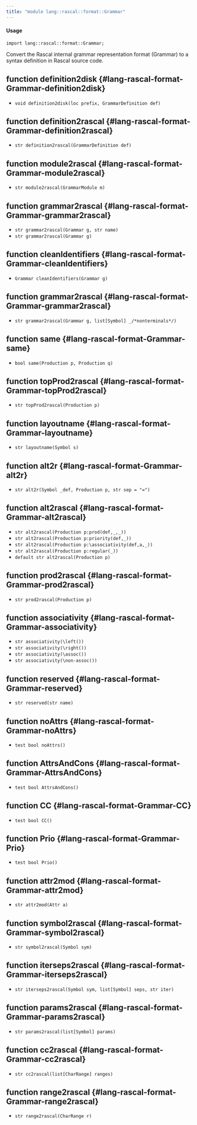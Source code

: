 ```yaml
---
title: "module lang::rascal::format::Grammar"
---
```


#### Usage

`import lang::rascal::format::Grammar;`

  Convert the Rascal internal grammar representation format (Grammar) to 
  a syntax definition in Rascal source code.

## function definition2disk {#lang-rascal-format-Grammar-definition2disk}

* ``void definition2disk(loc prefix, GrammarDefinition def)``

## function definition2rascal {#lang-rascal-format-Grammar-definition2rascal}

* ``str definition2rascal(GrammarDefinition def)``

## function module2rascal {#lang-rascal-format-Grammar-module2rascal}

* ``str module2rascal(GrammarModule m)``

## function grammar2rascal {#lang-rascal-format-Grammar-grammar2rascal}

* ``str grammar2rascal(Grammar g, str name)``
* ``str grammar2rascal(Grammar g)``

## function cleanIdentifiers {#lang-rascal-format-Grammar-cleanIdentifiers}

* ``Grammar cleanIdentifiers(Grammar g)``

## function grammar2rascal {#lang-rascal-format-Grammar-grammar2rascal}

* ``str grammar2rascal(Grammar g, list[Symbol] _/*nonterminals*/)``

## function same {#lang-rascal-format-Grammar-same}

* ``bool same(Production p, Production q)``

## function topProd2rascal {#lang-rascal-format-Grammar-topProd2rascal}

* ``str topProd2rascal(Production p)``

## function layoutname {#lang-rascal-format-Grammar-layoutname}

* ``str layoutname(Symbol s)``

## function alt2r {#lang-rascal-format-Grammar-alt2r}

* ``str alt2r(Symbol _def, Production p, str sep = "=")``

## function alt2rascal {#lang-rascal-format-Grammar-alt2rascal}

* ``str alt2rascal(Production p:prod(def,_,_))``
* ``str alt2rascal(Production p:priority(def,_))``
* ``str alt2rascal(Production p:\associativity(def,a,_))``
* ``str alt2rascal(Production p:regular(_))``
* ``default str alt2rascal(Production p)``

## function prod2rascal {#lang-rascal-format-Grammar-prod2rascal}

* ``str prod2rascal(Production p)``

## function associativity {#lang-rascal-format-Grammar-associativity}

* ``str associativity(\left())``
* ``str associativity(\right())``
* ``str associativity(\assoc())``
* ``str associativity(\non-assoc())``

## function reserved {#lang-rascal-format-Grammar-reserved}

* ``str reserved(str name)``

## function noAttrs {#lang-rascal-format-Grammar-noAttrs}

* ``test bool noAttrs()``

## function AttrsAndCons {#lang-rascal-format-Grammar-AttrsAndCons}

* ``test bool AttrsAndCons()``

## function CC {#lang-rascal-format-Grammar-CC}

* ``test bool CC()``

## function Prio {#lang-rascal-format-Grammar-Prio}

* ``test bool Prio()``

## function attr2mod {#lang-rascal-format-Grammar-attr2mod}

* ``str attr2mod(Attr a)``

## function symbol2rascal {#lang-rascal-format-Grammar-symbol2rascal}

* ``str symbol2rascal(Symbol sym)``

## function iterseps2rascal {#lang-rascal-format-Grammar-iterseps2rascal}

* ``str iterseps2rascal(Symbol sym, list[Symbol] seps, str iter)``

## function params2rascal {#lang-rascal-format-Grammar-params2rascal}

* ``str params2rascal(list[Symbol] params)``

## function cc2rascal {#lang-rascal-format-Grammar-cc2rascal}

* ``str cc2rascal(list[CharRange] ranges)``

## function range2rascal {#lang-rascal-format-Grammar-range2rascal}

* ``str range2rascal(CharRange r)``

